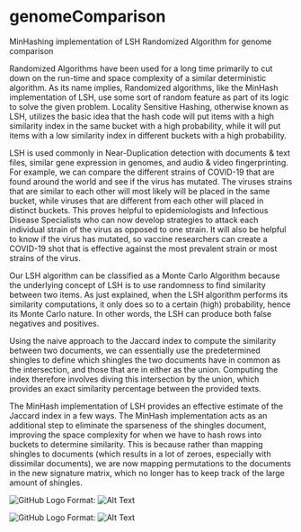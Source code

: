 # genomeComparison
MinHashing implementation of LSH Randomized Algorithm for genome comparison

Randomized Algorithms have been used for a long time primarily to cut down on the run-time and space complexity of a similar deterministic algorithm. As its name implies, Randomized algorithms, like the MinHash implementation of LSH, use some sort of random feature as part of its logic to solve the given problem. Locality Sensitive Hashing, otherwise known as LSH, utilizes the basic idea that the hash code will put items with a high similarity index in the same bucket with a high probability, while it will put items with a low similarity index in different buckets with a high probability. 

LSH is used commonly in Near-Duplication detection with documents & text files, similar gene expression in genomes, and audio & video fingerprinting. For example, we can compare the different strains of COVID-19 that are found around the world and see if the virus has mutated. The viruses strains that are similar to each other will most likely will be placed in the same bucket, while viruses that are different from each other will placed in distinct buckets. This proves helpful to epidemiologists and Infectious Disease Specialists who can now develop strategies to attack each individual strain of the virus as opposed to one strain. It will also be helpful to know if the virus has mutated, so vaccine researchers can create a COVID-19 shot that is effective against the most prevalent strain or most strains of the virus. 

Our LSH algorithm can be classified as a Monte Carlo Algorithm because the underlying concept of LSH is to use randomness to find similarity between two items. As just explained, when the LSH algorithm performs its similarity computations, it only does so to a certain (high) probability, hence its Monte Carlo nature. In other words, the LSH can produce both false negatives and positives.

Using the naive approach to the Jaccard index to compute the similarity between two documents, we can essentially use the predetermined shingles to define which shingles the two documents have in common as the intersection, and those that are in either as the union. Computing the index therefore involves diving this intersection by the union, which provides an exact similarity percentage between the provided texts. 

The MinHash implementation of LSH provides an effective estimate of the Jaccard index in a few ways. The MinHash implementation acts as an additional step to eliminate the sparseness of the shingles document, improving the space complexity for when we have to hash rows into buckets to determine similarity. This is because rather than mapping shingles to documents (which results in a lot of zeroes, especially with dissimilar documents), we are now mapping permutations to the documents in the new signature matrix, which no longer has to keep track of the large amount of shingles. 

![GitHub Logo](/ra-plots/perms_vs_jaccard.png)
Format: ![Alt Text](C:\Users\adity\genomeComparison\LSH\ra-plots\perms_vs_jaccard.png)

![GitHub Logo](/ra-plots/rows_vs_jaccard.png)
Format: ![Alt Text](C:\Users\adity\genomeComparison\LSH\ra-plots\perms_vs_jaccard.png)